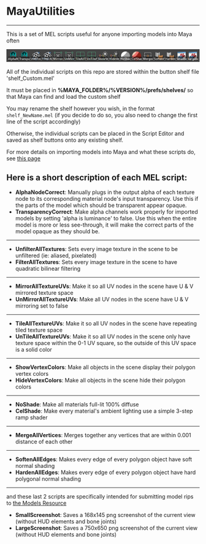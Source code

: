 # MayaUtilities

---

This is a set of MEL scripts useful for anyone importing models into Maya often

![Custom Shelf](shelf.png)

All of the individual scripts on this repo are stored within the button shelf file 'shelf_Custom.mel'

It must be placed in **%MAYA_FOLDER%/%VERSION%/prefs/shelves/** so that Maya can find and load the custom shelf

You may rename the shelf however you wish, in the format `shelf_NewName.mel` (if you decide to do so, you also need to change the first line of the script accordingly)

Otherwise, the individual scripts can be placed in the Script Editor and saved as shelf buttons onto any existing shelf.



For more details on importing models into Maya and what these scripts do, see [this page](https://github.com/scurest/apicula/wiki/IMPORT:-Maya)

Here is a short description of each MEL script:
---
- **AlphaNodeCorrect**: Manually plugs in the output alpha of each texture node to its corresponding material node's input transparency. Use this if the parts of the model which should be transparent appear opaque.
- **TransparencyCorrect**: Make alpha channels work properly for imported models by setting 'alpha is luminance' to false. Use this when the entire model is more or less see-through, it will make the correct parts of the model opaque as they should be.
---
- **UnfilterAllTextures**: Sets every image texture in the scene to be unfiltered (ie: aliased, pixelated)
- **FilterAllTextures**: Sets every image texture in the scene to have quadratic bilinear filtering
---
- **MirrorAllTextureUVs**: Make it so all UV nodes in the scene have U & V mirrored texture space
- **UnMirrorAllTextureUVs**: Make all UV nodes in the scene have U & V mirroring set to false
---
- **TileAllTextureUVs**: Make it so all UV nodes in the scene have repeating tiled texture space
- **UnTileAllTextureUVs**: Make it so all UV nodes in the scene only have texture space within the 0-1 UV square, so the outside of this UV space is a solid color
---
- **ShowVertexColors**: Make all objects in the scene display their polygon vertex colors
- **HideVertexColors**: Make all objects in the scene hide their polygon colors
---
- **NoShade**: Make all materials full-lit 100% diffuse
- **CelShade**: Make every material's ambient lighting use a simple 3-step ramp shader
---
- **MergeAllVertices**: Merges together any vertices that are within 0.001 distance of each other
---
- **SoftenAllEdges**: Makes every edge of every polygon object have soft normal shading
- **HardenAllEdges**: Makes every edge of every polygon object have hard polygonal normal shading
---
and these last 2 scripts are specifically intended for submitting model rips to [the Models Resource](https://www.models-resource.com/)
- **SmallScreenshot**: Saves a 168x145 png screenshot of the current view (without HUD elements and bone joints)
- **LargeScreenshot**: Saves a 750x650 png screenshot of the current view (without HUD elements and bone joints)
